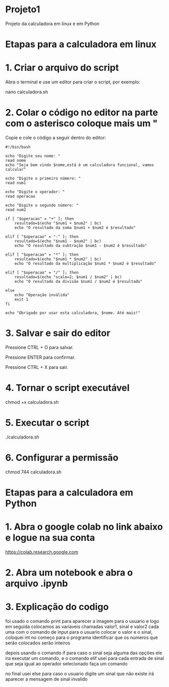 # Projeto1
Projeto da calculadora em linux e em Python

# Etapas para a calculadora em linux 
# 1. Criar o arquivo do script

Abra o terminal e use um editor para criar o script, por exemplo:

nano calculadora.sh

# 2. Colar o código no editor na parte com o asterisco coloque mais um "

Copie e cole o código a seguir dentro do editor:

	#!/bin/bash

	echo "Digite seu nome: "
	read nome
	echo "Seja bem vindo $nome,está é um calculadora funcional, vamos calcular"

	echo "Digite o primeiro número: "
	read num1

	echo "Digite o operador: "
	read operacao

	echo "Digite o segundo número: "
	read num2

	if [ "$operacao" = "+" ]; then
		resultado=$(echo "$num1 + $num2" | bc)
  		echo "O resultado da soma $num1 + $num2 é $resultado"
 
	elif [ "$operacao" = "-" ]; then
		resultado=$(echo "$num1 - $num2" | bc)
		echo "O resultado da subtração $num1 - $num2 é $resultado"
 
	elif [ "$operacao" = "*" ]; then 
		resultado=$(echo "$num1 * $num2" | bc)
  		echo "O resultado da multiplicação $num1 * $num2 é $resultado"
    
	elif [ "$operacao" = "/" ]; then
 		resultado=$(echo "scale=2; $num1 / $num2" | bc)
   		echo "O resultado da divisão $num1 / $num2 é $resultado"
    
	else
    	echo "Operação inválida"
    	exit 1
	fi

	echo "Obrigado por usar esta calculadora, $nome. Até mais!"

# 3. Salvar e sair do editor

Pressione CTRL + O para salvar.

Pressione ENTER para confirmar.

Pressione CTRL + X para sair.

# 4. Tornar o script executável

chmod +x calculadora.sh

# 5. Executar o script

./calculadora.sh

# 6. Configurar a permissão 

chmod 744 calculadora.sh

# Etapas para a calculadora em Python

# 1. Abra o google colab no link abaixo e logue na sua conta

https://colab.research.google.com

# 2. Abra um notebook e abra o arquivo .ipynb

# 3. Explicação do codigo

foi usado o comando print para aparecer a imagem para o usuario e logo em seguida colocamos as variaveis chamadas valor1, sinal e valor2 cada uma com o comando de input para o usuario colocar o valor e o sinal, coloquei int no começo para o programa identificar que os numeros que serão colocados serão inteiros

depois usando o comando if para caso o sinal seja alguma das opções ele ira executar um comando, e o comando elif usei para cada entrada de sinal que seja igual ao operador selecionado faça um comando

no final usei else para caso o usuario digite um sinal que não existe irá aparecer a mensagem de sinal invalido 